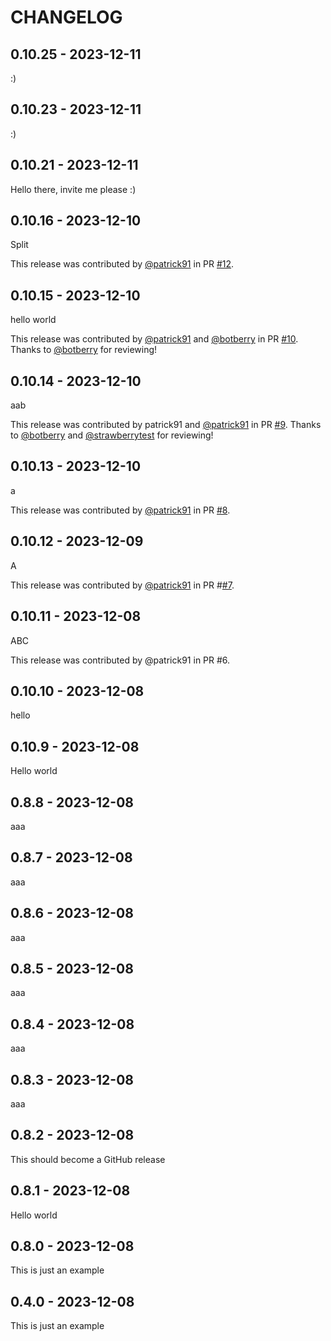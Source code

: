 CHANGELOG
=========

0.10.25 - 2023-12-11
--------------------

:)

0.10.23 - 2023-12-11
--------------------

:)

0.10.21 - 2023-12-11
--------------------

Hello there, invite me please :)

0.10.16 - 2023-12-10
--------------------

Split

This release was contributed by [@patrick91](https://github.com/patrick91) in PR [#12](https://github.com/test-patrick/autopub-tests/pull/12).

0.10.15 - 2023-12-10
--------------------

hello world

This release was contributed by [@patrick91](https://github.com/patrick91) and [@botberry](https://github.com/botberry) in PR [#10](https://github.com/test-patrick/autopub-tests/pull/10).
Thanks to [@botberry](https://github.com/botberry) for reviewing!

0.10.14 - 2023-12-10
--------------------

aab

This release was contributed by patrick91 and [@patrick91](https://github.com/patrick91) in PR [#9](https://github.com/test-patrick/autopub-tests/pull/9). Thanks to [@botberry](https://github.com/botberry) and [@strawberrytest](https://github.com/strawberrytest) for reviewing!

0.10.13 - 2023-12-10
--------------------

a

This release was contributed by [@patrick91](https://github.com/patrick91) in PR [#8](https://github.com/test-patrick/autopub-tests/pull/8).

0.10.12 - 2023-12-09
--------------------

A

This release was contributed by [@patrick91](https://github.com/patrick91) in PR #[#7](https://github.com/test-patrick/autopub-tests/pull/7).

0.10.11 - 2023-12-08
--------------------

ABC

This release was contributed by @patrick91 in PR #6.

0.10.10 - 2023-12-08
--------------------

hello

0.10.9 - 2023-12-08
-------------------

Hello world

0.8.8 - 2023-12-08
------------------

aaa

0.8.7 - 2023-12-08
------------------

aaa

0.8.6 - 2023-12-08
------------------

aaa

0.8.5 - 2023-12-08
------------------

aaa

0.8.4 - 2023-12-08
------------------

aaa

0.8.3 - 2023-12-08
------------------

aaa

0.8.2 - 2023-12-08
------------------

This should become a GitHub release

0.8.1 - 2023-12-08
------------------

Hello world

0.8.0 - 2023-12-08
------------------

This is just an example

0.4.0 - 2023-12-08
------------------

This is just an example
